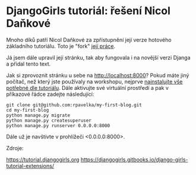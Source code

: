 DjangoGirls tutoriál: řešení Nicol Daňkové
==========================================

Mnoho díků patří Nicol Daňkové za zpřístupnění její verze hotového základního tutoriálu.
Toto je "fork" [její práce](https://github.com/ndankova/my-first-blog).

Já jsem dále upravil její stránku, tak aby fungovala i na novější verzi Djanga a přidal tento text.

Jak si zprovoznit stránku u sebe na <http://localhost:8000>? Pokud máte jiný počítač, než který jste používaly na workshopu,
nejprve [nainstalujte vše potřebné dle tutoriálu](https://tutorial.djangogirls.org/en/installation/). Dále aktivujte své
virtuální prostředí a pak v příkazové řádce zadejte následující:

```
git clone git@github.com:rpavelka/my-first-blog.git
cd my-first-blog
python manage.py migrate
python manage.py createsuperuser
python manage.py runserver 0.0.0.0:8000
```

Dále už je navštivte v prohlížeči <0.0.0.0:8000>.

Zdroje:

<https://tutorial.djangogirls.org>
<https://djangogirls.gitbooks.io/django-girls-tutorial-extensions/>
